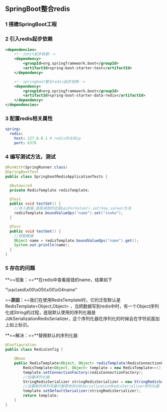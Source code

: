 ## SpringBoot整合redis

### 1 搭建SpringBoot工程

### 2 引入redis起步依赖

```xml
<dependencies>
    <!--junit起步依赖-->
    <dependency>
        <groupId>org.springframework.boot</groupId>
        <artifactId>spring-boot-starter-test</artifactId>
    </dependency>

    <!--springboot整合redis起步依赖-->
    <dependency>
        <groupId>org.springframework.boot</groupId>
        <artifactId>spring-boot-starter-data-redis</artifactId>
    </dependency>
</dependencies>
```

### 3 配置redis相关属性

```yaml
spring:
  redis:
    host: 127.0.0.1 # redis的主机ip
    port: 6379
```

### 4 编写测试方法，测试

```java
@RunWith(SpringRunner.class)
@SpringBootTest
public class SpringbootRedisApplicationTests {

  @Autowired
  private RedisTemplate redisTemplate;

  @Test
  public void testSet() {
    //存入数据,底层调用的还是opsForValue().set(key,value)方法
    redisTemplate.boundValueOps("name").set("snake");
  }

  @Test
  public void testGet() {
    //获取数据
    Object name = redisTemplate.boundValueOps("name").get();
    System.out.println(name);
  }
}
```

### 5 存在的问题

**==现象：==**在redis中查看报错的name，结果如下

"\xac\xed\x00\x05t\x00\x04name"

==**原因：**==我们在使用RedisTemplate时，它的泛型默认是RedisTemplate<Object,Object>
，当把数据写到redis中时，有一个Object序列化成String的过程，底层默认使用的序列化器是JdkSerializationRedisSerializer，这个序列化器在序列化的时候会在字符前面加上如上标识。

**==解决：==**替换默认的序列化器

```java
@Configuration
public class RedisConfig {

    @Bean
    public RedisTemplate<Object, Object> redisTemplate(RedisConnectionFactory redisConnectionFactory) {
        RedisTemplate<Object, Object> template = new RedisTemplate<>();
        template.setConnectionFactory(redisConnectionFactory);
        //创建序列化器
        StringRedisSerializer stringRedisSerializer = new StringRedisSerializer();
        //设置新的序列号器代替原有的JdkSerializationRedisSerializer序列化器
        template.setDefaultSerializer(stringRedisSerializer);
        return template;
    }
}
```
